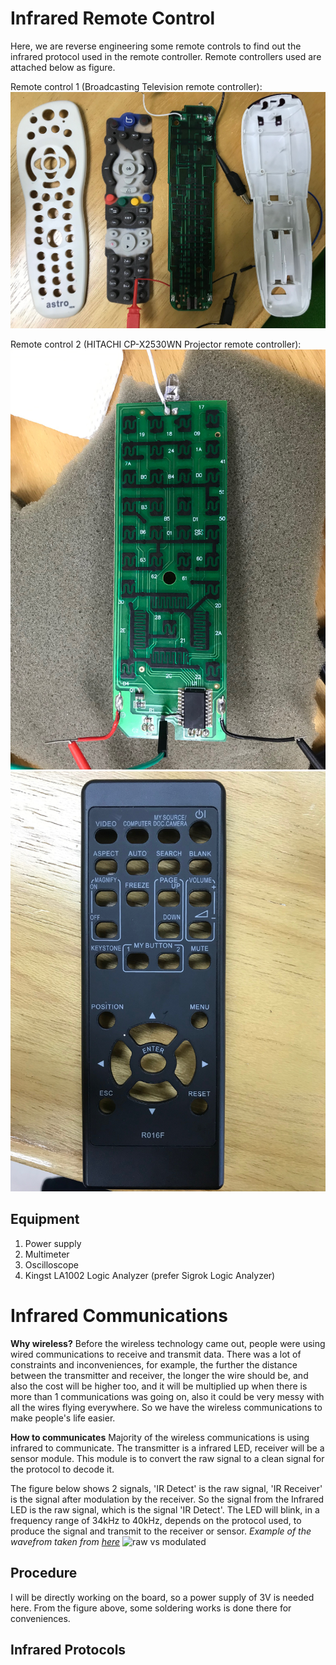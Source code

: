 Infrared Remote Control
=======================
Here, we are reverse engineering some remote controls to find out the infrared protocol used in the remote controller.
Remote controllers used are attached below as figure.

Remote control 1 (Broadcasting Television remote controller):
![astro](https://github.com/Bennyaw/Infrared-remote-control/blob/master/doc/RemoteModelsPic/IMG_1713.JPG)

Remote control 2 (HITACHI CP-X2530WN Projector remote controller):
![r016f_board](https://github.com/Bennyaw/Infrared-remote-control/blob/master/doc/RemoteModelsPic/IMG_1726.JPG)
![r016f_shell](https://github.com/Bennyaw/Infrared-remote-control/blob/master/doc/RemoteModelsPic/IMG_1729.JPG)

Equipment
----------
1. Power supply
2. Multimeter
3. Oscilloscope
4. Kingst LA1002 Logic Analyzer (prefer Sigrok Logic Analyzer)

Infrared Communications
=======================
**Why wireless?**
Before the wireless technology came out, people were using wired communications to receive and transmit data. There was a lot
of constraints and inconveniences, for example, the further the distance between the transmitter and receiver, the longer the
wire should be, and also the cost will be higher too, and it will be multiplied up when there is more than 1 communications was
going on, also it could be very messy with all the wires flying everywhere.
So we have the wireless communications to make people's life easier.

**How to communicates**
Majority of the wireless communications is using infrared to communicate. The transmitter is a infrared LED, receiver will be a sensor
module. This module is to convert the raw signal to a clean signal for the protocol to decode it.

The figure below shows 2 signals, 'IR Detect' is the raw signal, 'IR Receiver' is the signal after modulation by the receiver. So the
signal from the Infrared LED is the raw signal, which is the signal 'IR Detect'. The LED will blink, in a frequency range of 34kHz to 40kHz, depends on the protocol used, to produce the signal and transmit to the receiver or sensor.
*Example of the wavefrom taken from [here](https://sigrok.org/gitweb/?p=sigrok-dumps.git;a=tree;hb=HEAD)*
![raw vs modulated]()



Procedure
---------
I will be directly working on the board, so a power supply of 3V is needed here. From the figure above, some soldering works
is done there for conveniences.

Infrared Protocols
------------------
